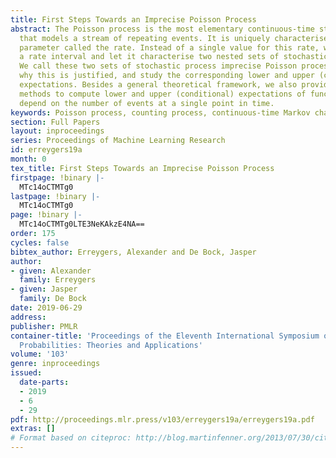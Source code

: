 ```yaml
---
title: First Steps Towards an Imprecise Poisson Process
abstract: The Poisson process is the most elementary continuous-time stochastic process
  that models a stream of repeating events. It is uniquely characterised by a single
  parameter called the rate. Instead of a single value for this rate, we here consider
  a rate interval and let it characterise two nested sets of stochastic processes.
  We call these two sets of stochastic process imprecise Poisson processes, explain
  why this is justified, and study the corresponding lower and upper (conditional)
  expectations. Besides a general theoretical framework, we also provide practical
  methods to compute lower and upper (conditional) expectations of functions that
  depend on the number of events at a single point in time.
keywords: Poisson process, counting process, continuous-time Markov chain, imprecision
section: Full Papers
layout: inproceedings
series: Proceedings of Machine Learning Research
id: erreygers19a
month: 0
tex_title: First Steps Towards an Imprecise Poisson Process
firstpage: !binary |-
  MTc14oCTMTg0
lastpage: !binary |-
  MTc14oCTMTg0
page: !binary |-
  MTc14oCTMTg0LTE3NeKAkzE4NA==
order: 175
cycles: false
bibtex_author: Erreygers, Alexander and De Bock, Jasper
author:
- given: Alexander
  family: Erreygers
- given: Jasper
  family: De Bock
date: 2019-06-29
address: 
publisher: PMLR
container-title: 'Proceedings of the Eleventh International Symposium on Imprecise
  Probabilities: Theories and Applications'
volume: '103'
genre: inproceedings
issued:
  date-parts:
  - 2019
  - 6
  - 29
pdf: http://proceedings.mlr.press/v103/erreygers19a/erreygers19a.pdf
extras: []
# Format based on citeproc: http://blog.martinfenner.org/2013/07/30/citeproc-yaml-for-bibliographies/
---
```

